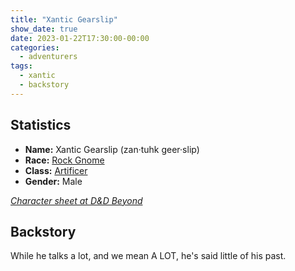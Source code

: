 ```yaml
---
title: "Xantic Gearslip"
show_date: true
date: 2023-01-22T17:30:00-00:00
categories:
  - adventurers
tags:
  - xantic
  - backstory
---
```



## Statistics

-   **Name:** Xantic Gearslip (zan·tuhk geer·slip)
-   **Race:** [Rock Gnome](https://www.dndbeyond.com/races/18-gnome) 
-   **Class:** [Artificer](http://dnd5e.wikidot.com/artificer) 
-   **Gender:** Male

_[Character sheet at D&D Beyond](https://www.dndbeyond.com/characters/91907489)_

## Backstory

While he talks a lot, and we mean A LOT, he's said little of his past.
